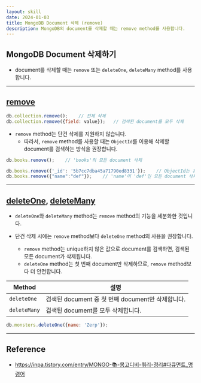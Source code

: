 ```yaml
---
layout: skill
date: 2024-01-03
title: MongoDB Document 삭제 (remove)
description: MongoDB의 document를 삭제할 때는 remove method를 사용합니다.
---
```



## MongoDB Document 삭제하기

- document를 삭제할 때는 `remove` 또는 `deleteOne`, `deleteMany` method를 사용합니다.


---


## [remove](https://www.mongodb.com/docs/manual/reference/method/db.collection.remove/)

```js
db.collection.remove();    // 전체 삭제
db.collection.remove({field: value});   // 검색된 document를 모두 삭제
```

- `remove` method는 단건 삭제를 지원하지 않습니다.
    - 따라서, `remove` method를 사용할 때는 `ObjectId`를 이용해 삭제할 document를 검색하는 방식을 권장합니다.

```js
db.books.remove();    // 'books'의 모든 document 삭제

db.books.remove({'_id': '5b7cc7dba45a71790ed8331'});    // ObjectId는 유일하므로 하나의 document만 안전하게 삭제 가능
db.books.remove({"name":"def"});    // 'name'이 'def'인 모든 document 삭제
```


---


## [deleteOne](https://www.mongodb.com/docs/manual/reference/method/db.collection.deleteOne/), [deleteMany](https://www.mongodb.com/docs/manual/reference/method/db.collection.deleteMany/)

- `deleteOne`와 `deleteMany` method는 `remove` method의 기능을 세분화한 것입니다.

- 단건 삭제 시에는 `remove` method보다 `deleteOne` method의 사용을 권장합니다.
    - `remove` method는 unique하지 않은 값으로 document를 검색하면, 검색된 모든 document가 삭제됩니다.
    - `deleteOne` method는 첫 번째 document만 삭제하므로, `remove` method보다 더 안전합니다.

| Method | 설명 |
| --- | --- |
| `deleteOne` | 검색된 document 중 첫 번째 document만 삭제합니다. |
| `deleteMany` | 검색된 document를 모두 삭제합니다. |

```js
db.monsters.deleteOne({name: 'Zerp'});
```


---


## Reference

- <https://inpa.tistory.com/entry/MONGO-📚-몽고디비-쿼리-정리#다큐먼트_명령어>
